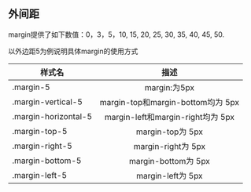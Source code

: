 ## 外间距
margin提供了如下数值：0，3，5，10, 15, 20, 25, 30, 35, 40, 45, 50.

以外边距5为例说明具体margin的使用方式


| 样式名        | 描述           |
| ------------- |:-------------:|
| .margin-5   | margin:为5px |
| .margin-vertical-5    | margin-top和margin-bottom均为 5px   |
| .margin-horizontal-5 | margin-left和margin-right均为 5px    |
| .margin-top-5    | margin-top为 5px   |
| .margin-right-5 | margin-right为 5px    |
| .margin-bottom-5   | margin-bottom为 5px   |
| .margin-left-5 | margin-left为 5px    |
